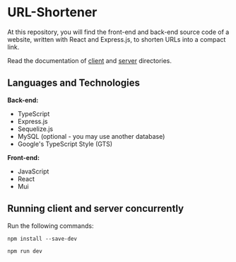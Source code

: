 # URL-Shortener
At this repository, you will find the front-end and back-end source code of a website, written with React and Express.js, to shorten URLs into a compact link.

Read the documentation of [client](./client) and [server](./server) directories.

## Languages and Technologies

**Back-end:**
- TypeScript
- Express.js
- Sequelize.js
- MySQL (optional - you may use another database)
- Google's TypeScript Style (GTS)

**Front-end:**
- JavaScript
- React
- Mui

## Running client and server concurrently
Run the following commands:
```
npm install --save-dev

npm run dev
```